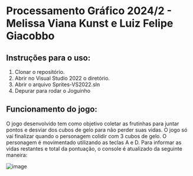 # Processamento Gráfico 2024/2 - Melissa Viana Kunst e Luiz Felipe Giacobbo

## Instruções para o uso:
1. Clonar o repositório.
2. Abrir no Visual Studio 2022 o diretório.
3. Abrir o arquivo Sprites-VS2022.sln
4. Depurar para rodar o Joguinho

## Funcionamento do jogo:
O jogo desenvolvido tem como objetivo coletar as frutinhas para juntar pontos e desviar dos cubos de gelo para não perder suas vidas.
 O jogo só vai finalizar quando o personagem colidir com 3 cubos de gelo.
 O personagem é movimentado utilizando as teclas A e D.
 Para informar as vidas restantes e total da pontuação, o console é atualizado da seguinte maneira:

![image](https://github.com/user-attachments/assets/773aeca1-abb5-486b-b7d0-b9c61f8d42fb)

